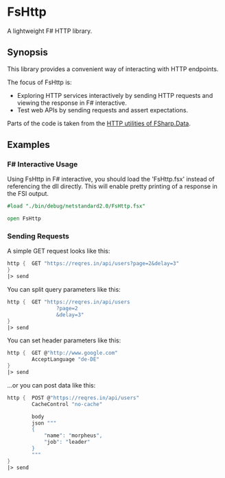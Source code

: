 # FsHttp

A lightweight F# HTTP library.

## Synopsis

This library provides a convenient way of interacting with HTTP endpoints.

The focus of FsHttp is:

* Exploring HTTP services interactively by sending HTTP requests and viewing the response in F# interactive.
* Test web APIs by sending requests and assert expectations.

Parts of the code is taken from the [HTTP utilities of FSharp.Data](http://fsharp.github.io/FSharp.Data/library/Http.html).

## Examples

### F# Interactive Usage

Using FsHttp in F# interactive, you should load the 'FsHttp.fsx' instead of referencing the dll directly. This will enable pretty printing of a response in the FSI output.

```fsharp
#load "./bin/debug/netstandard2.0/FsHttp.fsx"

open FsHttp
```

### Sending Requests

A simple GET request looks like this:

```fsharp
http {  GET "https://reqres.in/api/users?page=2&delay=3"
}
|> send
```

You can split query parameters like this:

```fsharp
http {  GET "https://reqres.in/api/users
                ?page=2
                &delay=3"
}
|> send
```

You can set header parameters like this:

```fsharp
http {  GET @"http://www.google.com"
        AcceptLanguage "de-DE"
}
|> send
```

...or you can post data like this:

```fsharp
http {  POST @"https://reqres.in/api/users"
        CacheControl "no-cache"

        body
        json """
        {
            "name": "morpheus",
            "job": "leader"
        }
        """
}
|> send
```
